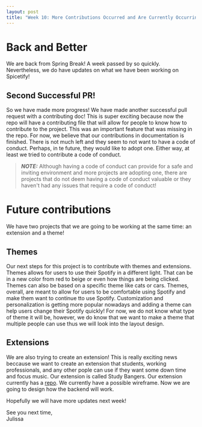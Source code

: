 ```yaml
---
layout: post
title: "Week 10: More Contributions Occurred and Are Currently Occurring Behind the Scenes" 
---
```

# Back and Better 
We are back from Spring Break! A week passed by so quickly. Nevertheless, we do have updates on what we have been working on Spicetify! 
## Second Successful PR! 
So we have made more progress! We have made another successful pull request with a contributing doc! This is super exciting because now the repo will have a contributing file that will allow for people to know how to contribute to the project. This was an important feature that was missing in the repo. For now, we believe that our contributions in documentation is finished. There is not much left and they seem to not want to have a code of conduct. Perhaps, in te future, they would like to adopt one. Either way, at least we tried to contribute a code of conduct.

> **_NOTE:_** Although having a code of conduct can provide for a safe and inviting environment and more projects are adopting one, there are projects that do not deem having a code of conduct valuable or they haven't had any issues that require a code of conduct! 
<!--more-->
# Future contributions
We have two projects that we are going to be working at the same time: an extension and a theme! 
## Themes
Our next steps for this project is to contribute with themes and extensions. Themes allows for users to use their Spotify in a different light. That can be in a new color from red to beige or even how things are being clicked. Themes can also be based on a specific theme like cats or cars. Themes, overall, are meant to allow for users to be comfortable using Spotify and make them want to continue tto use Spotify. Customization and personalization is getting more popular nowadays and adding a theme can help users change their Spotify quickly! For now, we do not know what type of theme it will be, however, we do know that we want to make a theme that multiple people can use thus we will look into the layout design. 

## Extensions 
We are also trying to create an extension! This is really exciting news beccause we want to create an extension that students, working professionals, and any other pople can use if they want some down time and focus music. Our extension is called Study Bangers. Our extension currently has a [repo](https://github.com/ossd-s24/spicetify-study-bangers). We currently have a possible wireframe. Now we are going to design how the backend will work.

Hopefully we will have more updates next week!<br/>

See you next time, <br/>
Julissa